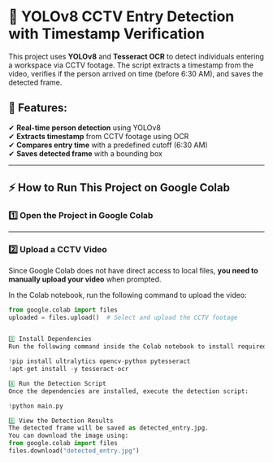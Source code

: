 # 🚀 YOLOv8 CCTV Entry Detection with Timestamp Verification

This project uses **YOLOv8** and **Tesseract OCR** to detect individuals entering a workspace via CCTV footage. The script extracts a timestamp from the video, verifies if the person arrived on time (before 6:30 AM), and saves the detected frame.

## 📌 Features:
✔ **Real-time person detection** using YOLOv8  
✔ **Extracts timestamp** from CCTV footage using OCR  
✔ **Compares entry time** with a predefined cutoff (6:30 AM)  
✔ **Saves detected frame** with a bounding box  

---

## ⚡ How to Run This Project on Google Colab

### **1️⃣ Open the Project in Google Colab**



---

### **2️⃣ Upload a CCTV Video**
Since Google Colab does not have direct access to local files, **you need to manually upload your video** when prompted.  

In the Colab notebook, run the following command to upload the video:  
```python
from google.colab import files
uploaded = files.upload()  # Select and upload the CCTV footage


3️⃣ Install Dependencies
Run the following command inside the Colab notebook to install required packages:

!pip install ultralytics opencv-python pytesseract
!apt-get install -y tesseract-ocr

4️⃣ Run the Detection Script
Once the dependencies are installed, execute the detection script:

!python main.py 

5️⃣ View the Detection Results
The detected frame will be saved as detected_entry.jpg.
You can download the image using:
from google.colab import files
files.download("detected_entry.jpg")
